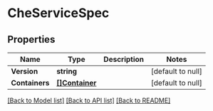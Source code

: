 # CheServiceSpec

## Properties
Name | Type | Description | Notes
------------ | ------------- | ------------- | -------------
**Version** | **string** |  | [default to null]
**Containers** | [**[]Container**](Container.md) |  | [default to null]

[[Back to Model list]](../README.md#documentation-for-models) [[Back to API list]](../README.md#documentation-for-api-endpoints) [[Back to README]](../README.md)


